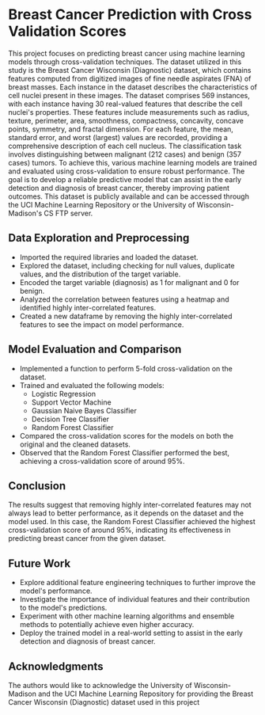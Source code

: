 # **Breast Cancer Prediction with Cross Validation Scores**

This project focuses on predicting breast cancer using machine learning models through cross-validation techniques. The dataset utilized in this study is the Breast Cancer Wisconsin (Diagnostic) dataset, which contains features computed from digitized images of fine needle aspirates (FNA) of breast masses. Each instance in the dataset describes the characteristics of cell nuclei present in these images. The dataset comprises 569 instances, with each instance having 30 real-valued features that describe the cell nuclei's properties. These features include measurements such as radius, texture, perimeter, area, smoothness, compactness, concavity, concave points, symmetry, and fractal dimension. For each feature, the mean, standard error, and worst (largest) values are recorded, providing a comprehensive description of each cell nucleus. The classification task involves distinguishing between malignant (212 cases) and benign (357 cases) tumors. To achieve this, various machine learning models are trained and evaluated using cross-validation to ensure robust performance. The goal is to develop a reliable predictive model that can assist in the early detection and diagnosis of breast cancer, thereby improving patient outcomes. This dataset is publicly available and can be accessed through the UCI Machine Learning Repository or the University of Wisconsin-Madison's CS FTP server.

## Data Exploration and Preprocessing

- Imported the required libraries and loaded the dataset.
- Explored the dataset, including checking for null values, duplicate values, and the distribution of the target variable.
- Encoded the target variable (diagnosis) as 1 for malignant and 0 for benign.
- Analyzed the correlation between features using a heatmap and identified highly inter-correlated features.
- Created a new dataframe by removing the highly inter-correlated features to see the impact on model performance.

## Model Evaluation and Comparison

- Implemented a function to perform 5-fold cross-validation on the dataset.
- Trained and evaluated the following models:
    - Logistic Regression
    - Support Vector Machine
    - Gaussian Naive Bayes Classifier
    - Decision Tree Classifier
    - Random Forest Classifier
- Compared the cross-validation scores for the models on both the original and the cleaned datasets.
- Observed that the Random Forest Classifier performed the best, achieving a cross-validation score of around 95%.

## Conclusion
The results suggest that removing highly inter-correlated features may not always lead to better performance, as it depends on the dataset and the model used. In this case, the Random Forest Classifier achieved the highest cross-validation score of around 95%, indicating its effectiveness in predicting breast cancer from the given dataset.

## Future Work
- Explore additional feature engineering techniques to further improve the model's performance.
- Investigate the importance of individual features and their contribution to the model's predictions.
- Experiment with other machine learning algorithms and ensemble methods to potentially achieve even higher accuracy.
- Deploy the trained model in a real-world setting to assist in the early detection and diagnosis of breast cancer.

## Acknowledgments
The authors would like to acknowledge the University of Wisconsin-Madison and the UCI Machine Learning Repository for providing the Breast Cancer Wisconsin (Diagnostic) dataset used in this project